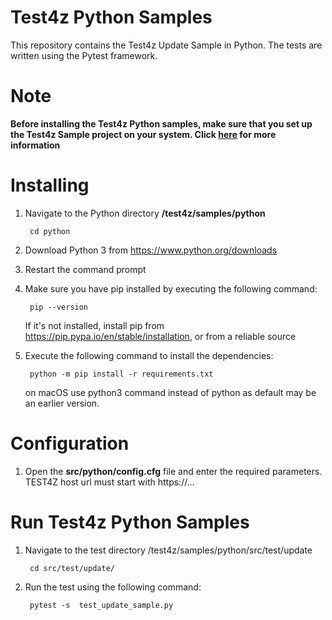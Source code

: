 # Test4z Python Samples

This repository contains the Test4z Update Sample in Python. The tests are written using the Pytest framework.

# Note
**Before installing the Test4z Python samples, make sure that you set up the Test4z Sample project on your system. Click [here](/README.md) for more information**

# Installing

1. Navigate to the Python directory **/test4z/samples/python**

        cd python

2. Download Python 3 from https://www.python.org/downloads

3. Restart the command prompt

4. Make sure you have pip installed by executing the following command:

        pip --version
    If it's not installed, install pip from https://pip.pypa.io/en/stable/installation, or from a reliable source       

5. Execute the following command to install the dependencies:

        python -m pip install -r requirements.txt
   on macOS use python3 command instead of python as default may be an earlier version.

      
# Configuration 

1. Open the **src/python/config.cfg** file and enter the required parameters. TEST4Z host url must start with https://...

# Run Test4z Python Samples

1. Navigate to the test directory /test4z/samples/python/src/test/update

        cd src/test/update/ 

2. Run the test using the following command:

        pytest -s  test_update_sample.py 
